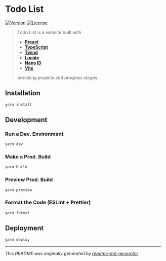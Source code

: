 # Todo List
[![Version](https://img.shields.io/badge/dynamic/json?url=https://raw.githubusercontent.com/eldarlrd/todo-list/main/package.json&query=version&logo=git-extensions&label=version&labelColor=475569&color=0284c7)](https://github.com/eldarlrd/todo-list/blob/main/package.json)
[![License](https://img.shields.io/badge/dynamic/json?url=https://raw.githubusercontent.com/eldarlrd/todo-list/main/package.json&query=license&logo=open-source-initiative&logoColor=fff&label=license&labelColor=475569&color=c026d3)](https://github.com/eldarlrd/todo-list/blob/main/LICENSE)

> Todo List is a website built with
> - **[Preact](https://preactjs.com)**
> - **[TypeScript](https://typescriptlang.org)**
> - **[Twind](https://twind.style)**
> - **[Lucide](https://lucide.dev)**
> - **[Nano ID](https://zelark.github.io/nano-id-cc)**
> - **[Vite](https://vitejs.dev)**
>
> providing projects and progress stages.

## Installation
```sh
yarn install
```
## Development
### Run a Dev. Environment
```sh
yarn dev
```
### Make a Prod. Build
```sh
yarn build
```
### Preview Prod. Build
```sh
yarn preview
```
### Format the Code (ESLint + Prettier)
```sh
yarn format
```
## Deployment
```sh
yarn deploy
```
***
*This README was originally generated by [readme-md-generator](https://github.com/kefranabg/readme-md-generator)*
